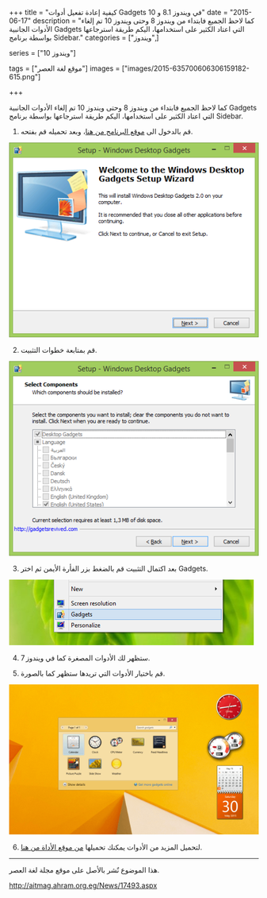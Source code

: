 +++
title = "كيفية إعادة تفعيل أدوات Gadgets في ويندوز 8.1 و 10"
date = "2015-06-17"
description = "كما لاحظ الجميع فابتداء من ويندوز 8 وحتى ويندوز 10 تم إلغاء الأدوات الجانبية Gadgets التي اعتاد الكثير على استخدامها، اليكم طريقة استرجاعها بواسطة برنامج Sidebar."
categories = ["ويندوز",]

series = ["ويندوز 10"]

tags = ["موقع لغة العصر"]
images = ["images/2015-635700606306159182-615.png"]

+++

كما لاحظ الجميع فابتداء من ويندوز 8 وحتى ويندوز 10 تم إلغاء الأدوات الجانبية Gadgets التي اعتاد الكثير على استخدامها، اليكم طريقة استرجاعها بواسطة برنامج Sidebar.

1. قم بالدخول الى [موقع البرنامج من هنا](http://gadgetsrevived.com/download-sidebar/)، وبعد تحميله قم بفتحه.

![1](images/2015-635700605415846682-584.png)

2. قم بمتابعة خطوات التثبيت.

![2](images/2015-635700605521471682-147.png)

3. بعد اكتمال التثبيت قم بالضغط بزر الفأرة الأيمن ثم اختر Gadgets.

![3](images/2015-635700605688190432-819.png)

4. ستظهر لك الأدوات المصغرة كما في ويندوز 7.

5. قم باختيار الأدوات التي تريدها ستظهر كما بالصورة.

![5](images/2015-635700606306159182-615.png)

6. لتحميل المزيد من الأدوات يمكنك تحميلها [من موقع الأداة من هنا](http://gadgetsrevived.com/).

---
هذا الموضوع نٌشر باﻷصل على موقع مجلة لغة العصر.

http://aitmag.ahram.org.eg/News/17493.aspx
